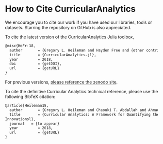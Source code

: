 # How to Cite CurricularAnalytics

We encourage you to cite our work if you have used our libraries, tools or datasets. Starring the repository on GitHub is also appreciated.

To cite the latest version of the CurricularAnalytics Julia toolbox, 

```tex
@misc{HeFr:18,
  author       = {Gregory L. Heileman and Hayden Free and {other contributors}},
  title        = {CurricularAnalytics.jl},
  year         = 2018,
  doi          = {getDOI},
  url          = {getURL}
}
```
For previous versions, [please reference the zenodo site](https://addURL).

To cite the definitive Curricular Analytics technical reference, please use the following BibTeX citation:

```tex
@article{Heileman18,
  author       = {Gregory L. Heileman and Chaouki T. Abdallah and Ahmad Slim and Michael Hickman},
  title        = {Curricular Analytics: A Framework for Quantifying the Impact of Curricular Reforms and Pedagogical
Innovationsl},
  journal	= {to appear}
  year         = 2018,
  url          = {getURL}
}
```
